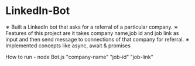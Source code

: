 # LinkedIn-Bot
∗ Built a LinkedIn bot that asks for a referral of a particular company.
∗ Features of this project are it takes company name,job id and job link as input and then send message to
connections of that company for referral.
∗ Implemented concepts like async, await & promises

How to run - node Bot.js "company-name" "job-id" "job-link"
